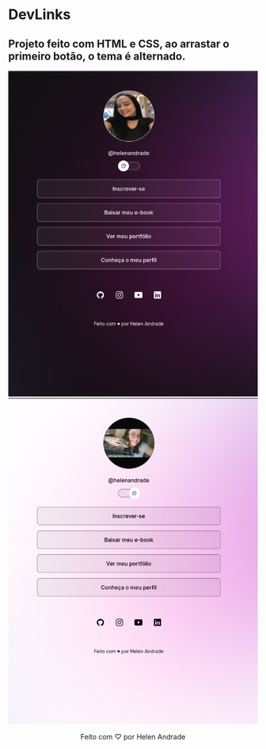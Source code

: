 # DevLinks

## Projeto feito com HTML e CSS, ao arrastar o primeiro botão, o tema é alternado.

<p align="center">
  <img src="assets/a1.png" alt="Imagem 1 do projeto">
  <img src="assets/a2.png" alt="Imagem 2 do projeto">
</p>

<p align="center">
  Feito com ♡ por Helen Andrade
</p>
